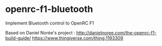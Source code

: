 # openrc-f1-bluetooth
Implement Bluetooth control to OpenRC F1

Based on Daniel Norée's project :
http://danielnoree.com/the-openrc-f1-build-guide/
https://www.thingiverse.com/thing:1193309
